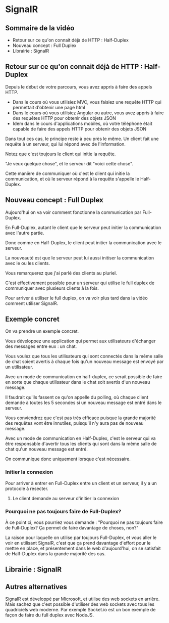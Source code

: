 # SignalR

## Sommaire de la vidéo

- Retour sur ce qu'on connait déjà de HTTP : Half-Duplex
- Nouveau concept : Full Duplex
- Librairie : SignalR

## Retour sur ce qu'on connait déjà de HTTP : Half-Duplex

Depuis le début de votre parcours, vous avez appris à faire des appels HTTP.

- Dans le cours où vous utilisiez MVC, vous faisiez une requête HTTP qui permettait d'obtenir une page html
- Dans le cours où vous utilisiez Angular ou autre, vous avez appris à faire des requêtes HTTP pour obtenir des objets JSON
- Idem dans le cours d'applications mobiles, où votre téléphone était capable de faire des appels HTTP pour obtenir des objets JSON

Dans tout ces cas, le principe reste à peu près le même. Un client fait une requête à un serveur, qui lui répond avec de l'information.

Notez que c'est toujours le client qui initie la requête.

"Je veux quelque chose", et le serveur dit "voici cette chose".

Cette manière de communiquer où c'est le client qui initie la communication, et où le serveur répond à la requête s'appelle le Half-Duplex.

## Nouveau concept : Full Duplex

Aujourd'hui on va voir comment fonctionne la communication par Full-Duplex.

En Full-Duplex, autant le client que le serveur peut initier la communication avec l'autre partie.

Donc comme en Half-Duplex, le client peut initier la communication avec le serveur.

La nouveauté est que le serveur peut lui aussi initiser la communication avec le ou les clients.

Vous remarquerez que j'ai parlé des clients au pluriel.

C'est effectivement possible pour un serveur qui utilise le full duplex de communiquer avec plusieurs clients à la fois.

Pour arriver à utiliser le full duplex, on va voir plus tard dans la vidéo comment utiliser SignalR.

## Exemple concret

On va prendre un exemple concret.

Vous développez une application qui permet aux utilisateurs d'échanger des messages entre eux : un chat.

Vous voulez que tous les utilisateurs qui sont connectés dans la même salle de chat soient avertis à chaque fois qu'un nouveau message est envoyé par un utilisateur.

Avec un mode de communication en half-duplex, ce serait possible de faire en sorte que chaque utilisateur dans le chat soit avertis d'un nouveau message.

Il faudrait qu'ils fassent ce qu'on appelle du polling, où chaque client demande à toutes les 5 secondes si un nouveau message est entré dans le serveur.

Vous conviendrez que c'est pas très efficace puisque la grande majorité des requêtes vont être innutiles, puisqu'il n'y aura pas de nouveau message.

Avec un mode de communication en Half-Duplex, c'est le serveur qui va être responsable d'avertir tous les clients qui sont dans la même salle de chat qu'un nouveau message est entré.

On communique donc uniquement lorsque c'est nécessaire.

### Initier la connexion

Pour arriver à entrer en Full-Duplex entre un client et un serveur, il y a un protocole à resecter.

1. Le client demande au serveur d'initier la connexion

### Pourquoi ne pas toujours faire de Full-Duplex?

À ce point ci, vous pourriez vous demande : "Pourquoi ne pas toujours faire de Full-Duplex? Ça permet de faire davantage de choses, non?"

La raison pour laquelle on utilise par toujours Full-Duplex, et vous aller le voir en utilisant SignalR, c'est que ça prend davantage d'effort pour le mettre en place, et présentement dans le web d'aujourd'hui, on se satisfait de Half-Duplex dans la grande majorité des cas.

## Librairie : SignalR

## Autres alternatives

SignalR est développé par Microsoft, et utilise des web sockets en arrière. Mais sachez que c'est possible d'utiliser des web sockets avec tous les quadriciels web moderne. Par exemple Socket.io est un bon exemple de façon de faire du full duplex avec NodeJS.
